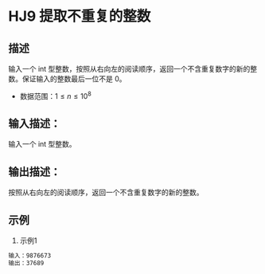 # HJ9 提取不重复的整数

## 描述

输入一个 int 型整数，按照从右向左的阅读顺序，返回一个不含重复数字的新的整数。保证输入的整数最后一位不是 0。

* 数据范围：$1 \leq n \leq 10^8$

## 输入描述：

输入一个 int 型整数。

## 输出描述：

按照从右向左的阅读顺序，返回一个不含重复数字的新的整数。

## 示例

1. 示例1

```txt
输入：9876673
输出：37689
```
